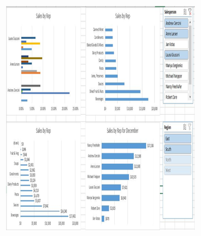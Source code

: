 <p align="center">
  <img width="800" height="600" src="https://github.com/ankur715/business_analytics/blob/master/sales_rep2/Capture.JPG"> 
</p>
